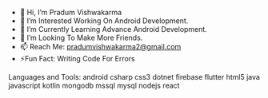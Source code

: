 - 👋 Hi, I’m Pradum Vishwakarma
- 👀 I’m Interested Working On Android Development.
- 🌱 I’m Currently Learning Advance Android Development.
- 💞️ I’m Looking To Make More Friends.
- 📫 Reach Me: pradumvishwakarma2@gmail.com
- ⚡Fun Fact: Writing Code For Errors

Languages and Tools:
android csharp css3 dotnet firebase flutter html5 java javascript kotlin mongodb mssql mysql nodejs react
